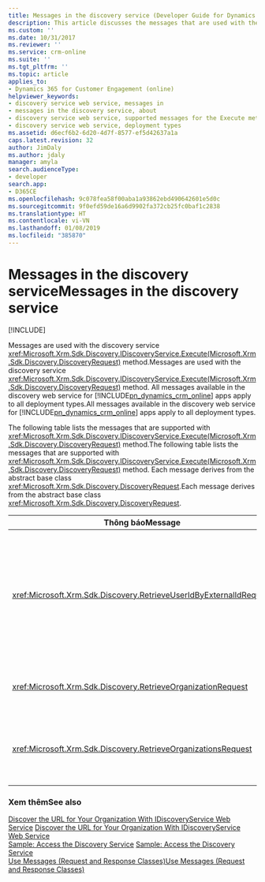 ```yaml
---
title: Messages in the discovery service (Developer Guide for Dynamics 365 for Customer Engagement)| MicrosoftDocs
description: This article discusses the messages that are used with the discovery service DiscoveryRequest) method. Some supported messages are RetrieveUserIdByExternalIdRequest, RetrieveOrganizationRequest and RetrieveOrganizationsRequest.
ms.custom: ''
ms.date: 10/31/2017
ms.reviewer: ''
ms.service: crm-online
ms.suite: ''
ms.tgt_pltfrm: ''
ms.topic: article
applies_to:
- Dynamics 365 for Customer Engagement (online)
helpviewer_keywords:
- discovery service web service, messages in
- messages in the discovery service, about
- discovery service web service, supported messages for the Execute method
- discovery service web service, deployment types
ms.assetid: d6ecf6b2-6d20-4d7f-8577-ef5d42637a1a
caps.latest.revision: 32
author: JimDaly
ms.author: jdaly
manager: amyla
search.audienceType:
- developer
search.app:
- D365CE
ms.openlocfilehash: 9c078fea58f00aba1a93862ebd490642601e5d0c
ms.sourcegitcommit: 9f0efd59de16a6d9902fa372cb25fc0baf1c2838
ms.translationtype: HT
ms.contentlocale: vi-VN
ms.lasthandoff: 01/08/2019
ms.locfileid: "385870"
---
```

# <a name="messages-in-the-discovery-service"></a><span data-ttu-id="283b7-104">Messages in the discovery service</span><span class="sxs-lookup"><span data-stu-id="283b7-104">Messages in the discovery service</span></span>

[!INCLUDE[](../../includes/cc_applies_to_update_9_0_0.md)]

<span data-ttu-id="283b7-105">Messages are used with the discovery service <xref:Microsoft.Xrm.Sdk.Discovery.IDiscoveryService.Execute(Microsoft.Xrm.Sdk.Discovery.DiscoveryRequest)> method.</span><span class="sxs-lookup"><span data-stu-id="283b7-105">Messages are used with the discovery service <xref:Microsoft.Xrm.Sdk.Discovery.IDiscoveryService.Execute(Microsoft.Xrm.Sdk.Discovery.DiscoveryRequest)> method.</span></span> <span data-ttu-id="283b7-106">All messages available in the discovery web service for [!INCLUDE[pn_dynamics_crm_online](../../includes/pn-dynamics-crm-online.md)] apps apply to all deployment types.</span><span class="sxs-lookup"><span data-stu-id="283b7-106">All messages available in the discovery web service for [!INCLUDE[pn_dynamics_crm_online](../../includes/pn-dynamics-crm-online.md)] apps apply to all deployment types.</span></span>  

 <span data-ttu-id="283b7-107">The following table lists the messages that are supported with <xref:Microsoft.Xrm.Sdk.Discovery.IDiscoveryService.Execute(Microsoft.Xrm.Sdk.Discovery.DiscoveryRequest)> method.</span><span class="sxs-lookup"><span data-stu-id="283b7-107">The following table lists the messages that are supported with <xref:Microsoft.Xrm.Sdk.Discovery.IDiscoveryService.Execute(Microsoft.Xrm.Sdk.Discovery.DiscoveryRequest)> method.</span></span> <span data-ttu-id="283b7-108">Each message derives from the abstract base class <xref:Microsoft.Xrm.Sdk.Discovery.DiscoveryRequest>.</span><span class="sxs-lookup"><span data-stu-id="283b7-108">Each message derives from the abstract base class <xref:Microsoft.Xrm.Sdk.Discovery.DiscoveryRequest>.</span></span>  


|                               <span data-ttu-id="283b7-109">Thông báo</span><span class="sxs-lookup"><span data-stu-id="283b7-109">Message</span></span>                                |                                                                                          <span data-ttu-id="283b7-110">Mô tả</span><span class="sxs-lookup"><span data-stu-id="283b7-110">Description</span></span>                                                                                           |
|----------------------------------------------------------------------|------------------------------------------------------------------------------------------------------------------------------------------------------------------------------------------------|
| <xref:Microsoft.Xrm.Sdk.Discovery.RetrieveUserIdByExternalIdRequest> | <span data-ttu-id="283b7-111">Retrieves the logged-on user's ID in [!INCLUDE[pn_CRM_Online](../../includes/pn-crm-online.md)] apps.</span><span class="sxs-lookup"><span data-stu-id="283b7-111">Retrieves the logged-on user's ID in [!INCLUDE[pn_CRM_Online](../../includes/pn-crm-online.md)] apps.</span></span> <span data-ttu-id="283b7-112">This message is available in [!INCLUDE[pn_CRM_Online](../../includes/pn-crm-online.md)] apps only.</span><span class="sxs-lookup"><span data-stu-id="283b7-112">This message is available in [!INCLUDE[pn_CRM_Online](../../includes/pn-crm-online.md)] apps only.</span></span> |
|    <xref:Microsoft.Xrm.Sdk.Discovery.RetrieveOrganizationRequest>    |                                                                       <span data-ttu-id="283b7-113">Retrieves information about a single organization.</span><span class="sxs-lookup"><span data-stu-id="283b7-113">Retrieves information about a single organization.</span></span>                                                                       |
|   <xref:Microsoft.Xrm.Sdk.Discovery.RetrieveOrganizationsRequest>    |                                                            <span data-ttu-id="283b7-114">Retrieves information about all organizations to which the user belongs.</span><span class="sxs-lookup"><span data-stu-id="283b7-114">Retrieves information about all organizations to which the user belongs.</span></span>                                                            |

### <a name="see-also"></a><span data-ttu-id="283b7-115">Xem thêm</span><span class="sxs-lookup"><span data-stu-id="283b7-115">See also</span></span>  
 <span data-ttu-id="283b7-116">[Discover the URL for Your Organization With IDiscoveryService Web Service](discover-url-organization-organization-service.md) </span><span class="sxs-lookup"><span data-stu-id="283b7-116">[Discover the URL for Your Organization With IDiscoveryService Web Service](discover-url-organization-organization-service.md) </span></span>  
 <span data-ttu-id="283b7-117">[Sample: Access the Discovery Service](sample-access-discovery-service.md) </span><span class="sxs-lookup"><span data-stu-id="283b7-117">[Sample: Access the Discovery Service](sample-access-discovery-service.md) </span></span>  
 [<span data-ttu-id="283b7-118">Use Messages (Request and Response Classes)</span><span class="sxs-lookup"><span data-stu-id="283b7-118">Use Messages (Request and Response Classes)</span></span>](discovery-service-messages-request-response-classes.md)
